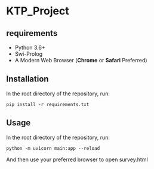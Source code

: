 # KTP_Project

## requirements

* Python 3.6+
* Swi-Prolog
* A Modern Web Browser (**Chrome** or **Safari** Preferred)


## Installation
In the root directory of the repository, run:
```
pip install -r requirements.txt
```


## Usage
In the root directory of the repository, run:
```
python -m uvicorn main:app --reload
```

And then use your preferred browser to open survey.html
